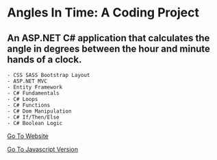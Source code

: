 # Angles In Time: A Coding Project
## An ASP.NET C# application that calculates the angle in degrees between the hour and minute hands of a clock.

    - CSS SASS Bootstrap Layout
    - ASP.NET MVC
    - Entity Framework
    - C# Fundamentals
    - C# Loops
    - C# Functions
    - C# Dom Manipulation
    - C# If/Then/Else
    - C# Boolean Logic



 
 [Go To Website]()

 [Go To Javascript Version](https://angles-in-time-javascript.netlify.app/)
